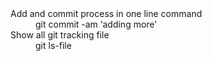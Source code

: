 <dl>
	<dt>Add and commit process in one line command </dt>
	<dd>git commit -am ‘adding more’</dd>
	<dt>Show all git tracking file </dt>
	<dd>git ls-file</dd>
</dl>
